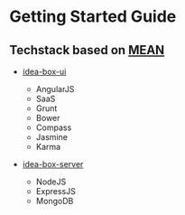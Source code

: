 # Getting Started Guide


## Techstack based on [MEAN](http://mean.io/)
* [idea-box-ui](https://github.com/kevendra/idea-box/tree/master/idea-box-ui)
  - AngularJS
  - SaaS
  - Grunt
  - Bower
  - Compass
  - Jasmine
  - Karma

* [idea-box-server](https://github.com/kevendra/idea-box/tree/master/idea-box-server)
  - NodeJS
  - ExpressJS
  - MongoDB